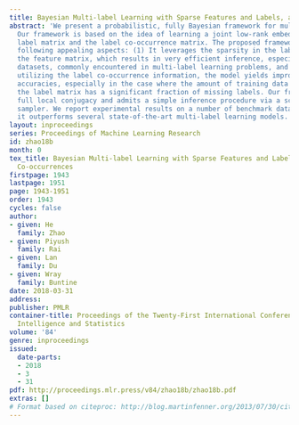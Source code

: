 ```yaml
---
title: Bayesian Multi-label Learning with Sparse Features and Labels, and Label Co-occurrences
abstract: 'We present a probabilistic, fully Bayesian framework for multi-label learning.
  Our framework is based on the idea of learning a joint low-rank embedding of the
  label matrix and the label co-occurrence matrix. The proposed framework has the
  following appealing aspects: (1) It leverages the sparsity in the label matrix and
  the feature matrix, which results in very efficient inference, especially for sparse
  datasets, commonly encountered in multi-label learning problems, and (2) By effectively
  utilizing the label co-occurrence information, the model yields improved prediction
  accuracies, especially in the case where the amount of training data is low and/or
  the label matrix has a significant fraction of missing labels. Our framework enjoys
  full local conjugacy and admits a simple inference procedure via a scalable Gibbs
  sampler. We report experimental results on a number of benchmark datasets, on which
  it outperforms several state-of-the-art multi-label learning models.'
layout: inproceedings
series: Proceedings of Machine Learning Research
id: zhao18b
month: 0
tex_title: Bayesian Multi-label Learning with Sparse Features and Labels, and Label
  Co-occurrences
firstpage: 1943
lastpage: 1951
page: 1943-1951
order: 1943
cycles: false
author:
- given: He
  family: Zhao
- given: Piyush
  family: Rai
- given: Lan
  family: Du
- given: Wray
  family: Buntine
date: 2018-03-31
address: 
publisher: PMLR
container-title: Proceedings of the Twenty-First International Conference on Artificial
  Intelligence and Statistics
volume: '84'
genre: inproceedings
issued:
  date-parts:
  - 2018
  - 3
  - 31
pdf: http://proceedings.mlr.press/v84/zhao18b/zhao18b.pdf
extras: []
# Format based on citeproc: http://blog.martinfenner.org/2013/07/30/citeproc-yaml-for-bibliographies/
---
```

